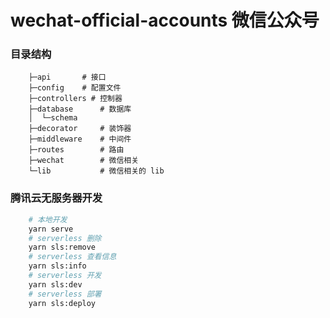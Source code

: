 # wechat-official-accounts 微信公众号

### 目录结构

```
    ├─api       # 接口
    ├─config    # 配置文件
    ├─controllers # 控制器
    ├─database      # 数据库
    │  └─schema
    ├─decorator     # 装饰器
    ├─middleware    # 中间件
    ├─routes        # 路由
    ├─wechat        # 微信相关
    └─lib           # 微信相关的 lib
```

### 腾讯云无服务器开发

```sh
    # 本地开发
    yarn serve
    # serverless 删除
    yarn sls:remove
    # serverless 查看信息
    yarn sls:info
    # serverless 开发
    yarn sls:dev
    # serverless 部署
    yarn sls:deploy
```